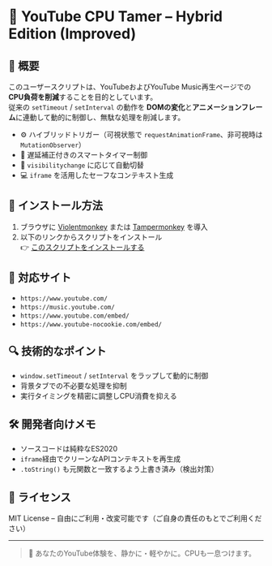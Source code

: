 # 🎯 YouTube CPU Tamer – Hybrid Edition (Improved)

## 🧩 概要

このユーザースクリプトは、YouTubeおよびYouTube Music再生ページでの**CPU負荷を削減**することを目的としています。  
従来の `setTimeout` / `setInterval` の動作を **DOMの変化**と**アニメーションフレーム**に連動して動的に制御し、無駄な処理を削減します。

- ⚙️ ハイブリッドトリガー（可視状態で `requestAnimationFrame`、非可視時は `MutationObserver`）
- 🧠 遅延補正付きのスマートタイマー制御
- 🔄 `visibilitychange` に応じて自動切替
- 💻 `iframe` を活用したセーフなコンテキスト生成

## 🚀 インストール方法

1. ブラウザに [Violentmonkey](https://violentmonkey.github.io/) または [Tampermonkey](https://www.tampermonkey.net/) を導入
2. 以下のリンクからスクリプトをインストール  
   👉 [このスクリプトをインストールする](https://raw.githubusercontent.com/koyasi777/youtube-cpu-tamer-hybrid/main/youtube-cpu-tamer-hybrid.user.js)

## 📌 対応サイト

- `https://www.youtube.com/`
- `https://music.youtube.com/`
- `https://www.youtube.com/embed/`
- `https://www.youtube-nocookie.com/embed/`

## 🔍 技術的なポイント

- `window.setTimeout` / `setInterval` をラップして動的に制御
- 背景タブでの不必要な処理を抑制
- 実行タイミングを精密に調整しCPU消費を抑える

## 🛠 開発者向けメモ

- ソースコードは純粋なES2020
- `iframe`経由でクリーンなAPIコンテキストを再生成
- `.toString()` も元関数と一致するよう上書き済み（検出対策）

## 📜 ライセンス

MIT License – 自由にご利用・改変可能です（ご自身の責任のもとでご利用ください）

---

> 🎥 あなたのYouTube体験を、静かに・軽やかに。CPUも一息つけます。
